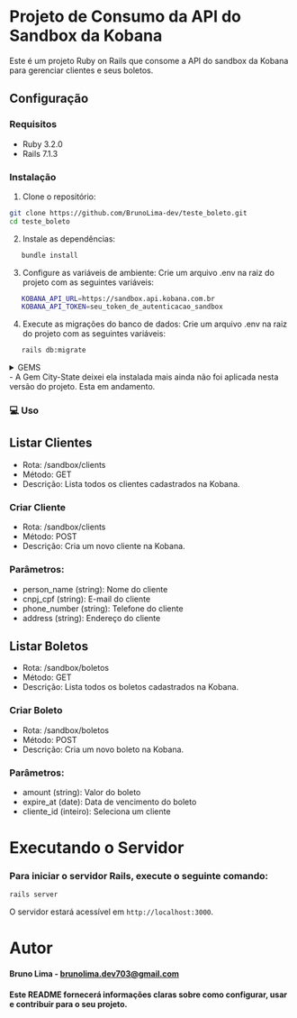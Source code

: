 # Projeto de Consumo da API do Sandbox da Kobana

Este é um projeto Ruby on Rails que consome a API do sandbox da Kobana para gerenciar clientes e seus boletos.

## Configuração

### Requisitos
- Ruby 3.2.0
- Rails 7.1.3

### Instalação
1. Clone o repositório:
  ```bash
  git clone https://github.com/BrunoLima-dev/teste_boleto.git
  cd teste_boleto 
````

 2. Instale as dependências:
 ```bash
    bundle install
```

3. Configure as variáveis de ambiente:
   Crie um arquivo .env na raiz do projeto com as seguintes variáveis:
 ```bash
    KOBANA_API_URL=https://sandbox.api.kobana.com.br
    KOBANA_API_TOKEN=seu_token_de_autenticacao_sandbox
```

4. Execute as migrações do banco de dados:
   Crie um arquivo .env na raiz do projeto com as seguintes variáveis:
 ```bash
    rails db:migrate
```

<details>
  <summary>GEMS</summary>
  <ul>
    <li><a href="https://github.com/BoletoSimples/boletosimples-ruby">BoletoSimples</a></li>
    <li><a href="https://github.com/petergoldstein/dalli">Dalli</a></li>
    <li><a href="https://rspec.info/documentation">Rspec</a></li>
    <li><a href="https://github.com/thecodecrate/city-state">City-State</a></li>
  </ul>
</details>
- A Gem City-State deixei ela instalada mais ainda não foi aplicada nesta versão do projeto. Esta em andamento.

### 💻 Uso
## Listar Clientes
- Rota: /sandbox/clients
- Método: GET
- Descrição: Lista todos os clientes cadastrados na Kobana.
### Criar Cliente
- Rota: /sandbox/clients
- Método: POST
- Descrição: Cria um novo cliente na Kobana.
### Parâmetros:
- person_name (string): Nome do cliente
- cnpj_cpf (string): E-mail do cliente
- phone_number (string): Telefone do cliente
- address (string): Endereço do cliente

## Listar Boletos
- Rota: /sandbox/boletos
- Método: GET
- Descrição: Lista todos os boletos cadastrados na Kobana.
### Criar Boleto
- Rota: /sandbox/boletos
- Método: POST
- Descrição: Cria um novo boleto na Kobana.
### Parâmetros:
- amount (string): Valor do boleto
- expire_at (date): Data de vencimento do boleto
- cliente_id (inteiro): Seleciona um cliente
# Executando o Servidor
### Para iniciar o servidor Rails, execute o seguinte comando:
```bash
rails server
```
O servidor estará acessível em `http://localhost:3000`.

# Autor
#### Bruno Lima - brunolima.dev703@gmail.com

#### Este README fornecerá informações claras sobre como configurar, usar e contribuir para o seu projeto.





